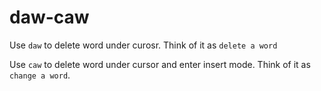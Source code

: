 # daw-caw

Use `daw` to delete word under curosr. Think of it as `delete a word`

Use `caw` to delete word under cursor and enter insert mode. Think of it as `change a word`. 
